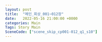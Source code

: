 ```yaml
---
layout: post
title:  "메인_회상_001~012장"
date:   2022-05-16 21:00:00 +0000
categories: Main
Tags: Story Main
SceneCode: ["scene_skip_cp001-012_q1_s10"]
---
```

